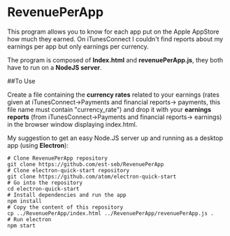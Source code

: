 # RevenuePerApp
This program allows you to know for each app put on the Apple AppStore how much they earned. On iTunesConnect I couldn't find reports about my earnings per app but only earnings per currency.

The program is composed of **Index.html** and **revenuePerApp.js**, they both have to run on a **NodeJS server**.

##To Use

Create a file containing the **currency rates** related to your earnings (rates given at iTunesConnect->Payments and financial reports-> payments, this file name must contain "currency_rate") and drop it with your **earnings reports** (from iTunesConnect->Payments and financial reports-> earnings) in the browser window displaying index.html.

My suggestion to get an easy Node.JS server up and running as a desktop app (using **Electron**):
```
# Clone RevenuePerApp repository
git clone https://github.com/est-seb/RevenuePerApp
# Clone electron-quick-start repository
git clone https://github.com/atom/electron-quick-start
# Go into the repository
cd electron-quick-start
# Install dependencies and run the app
npm install
# Copy the content of this repository
cp ../RevenuePerApp/index.html ../RevenuePerApp/revenuePerApp.js .
# Run electron
npm start
```
